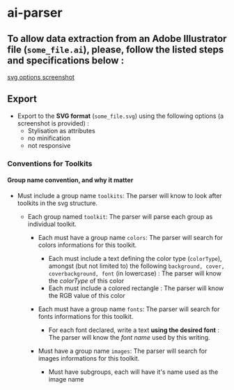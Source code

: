 # ai-parser

## To allow data extraction from an Adobe Illustrator file (`some_file.ai`), please, follow the listed steps and specifications below :
[svg options screenshot](./svg_options.png "svg options")

## Export 
- Export to the **SVG format** (`some_file.svg`) using the following options (a screenshot is provided) :
    - Stylisation as attributes
    - no minification
    - not responsive

### Conventions for Toolkits
#### Group name convention, and why it matter
- Must include a group name `toolkits`: The parser will know to look after toolkits in the svg structure.
    - Each group named `toolkit`: The parser will parse each group as individual toolkit.
        
        - Each must have a group name `colors`: The parser will search for colors informations for this toolkit.
            - Each must include a text defining the color type (`colorType`), amongst (but not limited to) the following `background, cover, coverbackground, font` (in lowercase) : The parser will know the *colorType* of this color
            - Each must include a colored rectangle : The parser will know the RGB value of this color
        
        - Each must have a group name `fonts`: The parser will search for fonts informations for this toolkit.
            - For each font declared, write a text **using the desired font** : The parser will know the *font name* used by this writing.

        - Must have a group name `images`: The parser will search for images informations for this toolkit.
            - Must have subgroups, each will have it's name used as the image name